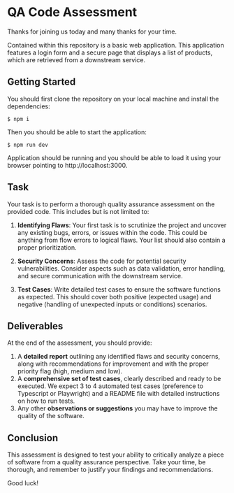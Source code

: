 # QA Code Assessment

Thanks for joining us today and many thanks for your time.

Contained within this repository is a basic web application. This application features a login form and a secure page that displays a list of products, which are retrieved from a downstream service.

## Getting Started

You should first clone the repository on your local machine and install the dependencies:

```
$ npm i
```

Then you should be able to start the application:

```
$ npm run dev
```

Application should be running and you should be able to load it using your browser pointing to http://localhost:3000.

## Task

Your task is to perform a thorough quality assurance assessment on the provided code. This includes but is not limited to:

1. **Identifying Flaws**: Your first task is to scrutinize the project and uncover any existing bugs, errors, or issues within the code. This could be anything from flow errors to logical flaws. Your list should also contain a proper prioritization.

2. **Security Concerns**: Assess the code for potential security vulnerabilities. Consider aspects such as data validation, error handling, and secure communication with the downstream service.

3. **Test Cases**: Write detailed test cases to ensure the software functions as expected. This should cover both positive (expected usage) and negative (handling of unexpected inputs or conditions) scenarios.

## Deliverables

At the end of the assessment, you should provide:

1. A **detailed report** outlining any identified flaws and security concerns, along with recommendations for improvement and with the proper priority flag (high, medium and low).
2. A **comprehensive set of test cases**, clearly described and ready to be executed. We expect 3 to 4 automated test cases (preference to Typescript or Playwright) and a README file with detailed instructions on how to run tests.
3. Any other **observations or suggestions** you may have to improve the quality of the software.

## Conclusion

This assessment is designed to test your ability to critically analyze a piece of software from a quality assurance perspective. Take your time, be thorough, and remember to justify your findings and recommendations.

Good luck!

